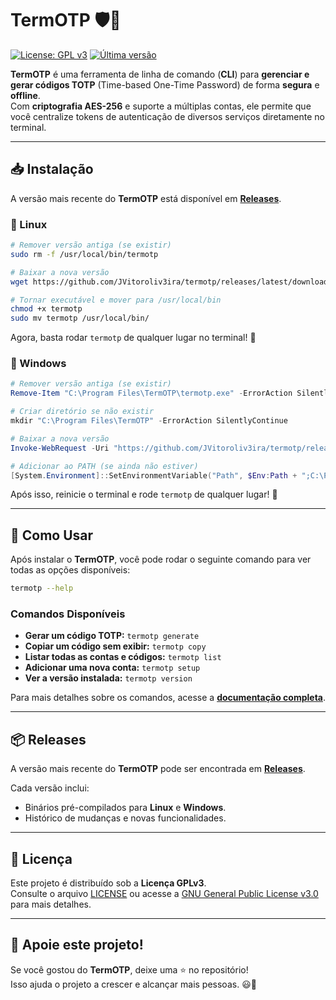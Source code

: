 # **TermOTP** 🛡️🔑

[![License: GPL v3](https://img.shields.io/badge/License-GPLv3-blue.svg)](https://www.gnu.org/licenses/gpl-3.0)
[![Última versão](https://img.shields.io/github/v/release/JVitoroliv3ira/termotp?label=Download)](https://github.com/JVitoroliv3ira/termotp/releases/latest)

**TermOTP** é uma ferramenta de linha de comando (**CLI**) para **gerenciar e gerar códigos TOTP** (Time-based One-Time Password) de forma **segura** e **offline**.  
Com **criptografia AES-256** e suporte a múltiplas contas, ele permite que você centralize tokens de autenticação de diversos serviços diretamente no terminal.

---

## **📥 Instalação**
A versão mais recente do **TermOTP** está disponível em **[Releases](https://github.com/JVitoroliv3ira/termotp/releases/latest)**.

### **🔹 Linux**
```sh
# Remover versão antiga (se existir)
sudo rm -f /usr/local/bin/termotp

# Baixar a nova versão
wget https://github.com/JVitoroliv3ira/termotp/releases/latest/download/termotp-linux-amd64 -O termotp

# Tornar executável e mover para /usr/local/bin
chmod +x termotp
sudo mv termotp /usr/local/bin/
```
Agora, basta rodar `termotp` de qualquer lugar no terminal! 🚀

### **🔹 Windows**
```powershell
# Remover versão antiga (se existir)
Remove-Item "C:\Program Files\TermOTP\termotp.exe" -ErrorAction SilentlyContinue

# Criar diretório se não existir
mkdir "C:\Program Files\TermOTP" -ErrorAction SilentlyContinue

# Baixar a nova versão
Invoke-WebRequest -Uri "https://github.com/JVitoroliv3ira/termotp/releases/latest/download/termotp-windows-amd64.exe" -OutFile "C:\Program Files\TermOTP\termotp.exe"

# Adicionar ao PATH (se ainda não estiver)
[System.Environment]::SetEnvironmentVariable("Path", $Env:Path + ";C:\Program Files\TermOTP", [System.EnvironmentVariableTarget]::Machine)
```
Após isso, reinicie o terminal e rode `termotp` de qualquer lugar! 🎉

---

## **🚀 Como Usar**
Após instalar o **TermOTP**, você pode rodar o seguinte comando para ver todas as opções disponíveis:

```sh
termotp --help
```

### **Comandos Disponíveis**
- **Gerar um código TOTP:** `termotp generate`
- **Copiar um código sem exibir:** `termotp copy`
- **Listar todas as contas e códigos:** `termotp list`
- **Adicionar uma nova conta:** `termotp setup`
- **Ver a versão instalada:** `termotp version`

Para mais detalhes sobre os comandos, acesse a **[documentação completa](https://github.com/JVitoroliv3ira/termotp/wiki)**.

---

## **📦 Releases**
A versão mais recente do **TermOTP** pode ser encontrada em **[Releases](https://github.com/JVitoroliv3ira/termotp/releases/latest)**.

Cada versão inclui:
- Binários pré-compilados para **Linux** e **Windows**.
- Histórico de mudanças e novas funcionalidades.

---

## **📜 Licença**
Este projeto é distribuído sob a **Licença GPLv3**.  
Consulte o arquivo [LICENSE](./LICENSE) ou acesse a [GNU General Public License v3.0](https://www.gnu.org/licenses/gpl-3.0.html) para mais detalhes.

---

## **🌟 Apoie este projeto!**
Se você gostou do **TermOTP**, deixe uma ⭐ no repositório!  
Isso ajuda o projeto a crescer e alcançar mais pessoas. 😃🚀